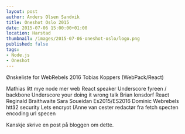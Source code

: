 ```yaml
---
layout: post
author: Anders Olsen Sandvik
title: Oneshot Oslo 2015
date: 2015-07-06 15:00:00+01:00
location: Harstad
thumbnail: /images/2015-07-06-oneshot-oslo/logo.png
published: false
tags:
- Node.js
- Oneshot
---
```

Ønskeliste for WebRebels 2016
Tobias Koppers (WebPack/React)

Mathias litt mye node mer web
React speaker
Underscore fyreen / backbone
Underscore your doing it wrong talk
Brian lonsdorf
React
Reginald Braithwaite
Sara Soueidan
Es2015/ES2016
Dominic
Webrebels httå2 security
Lets encryot (Anne van cester redactør fra fetch specten encoding url specen

Kanskje skrive en post på bloggen om dette.